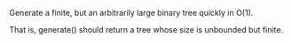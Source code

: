 
Generate a finite, but an arbitrarily large binary tree quickly in O(1).

That is, generate() should return a tree whose size is unbounded but finite.
